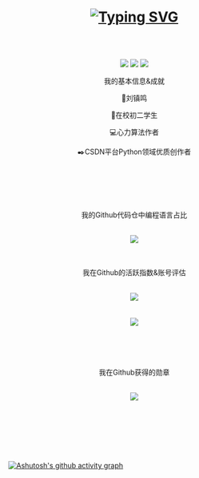 <!--  height="137px"  -->
<h1 align="center">
  <a href="https://git.io/typing-svg"><img src="https://readme-typing-svg.demolab.com?font=Fira+Code&pause=1000&center=true&width=435&lines=Hello+World!;祝您今天访问愉快！" alt="Typing SVG" /></a>
</h1>
<br><br>
<div align="center">
<p>
<img src="https://img.shields.io/static/v1?label=Program&message=Python&color=blue"/>
<a href="https://blog.csdn.net/weixin_41102528"><img src="https://img.shields.io/static/v1?label=Blog&message=CSDN&color=red"/></a>
<img src="https://visitor-badge.glitch.me/badge?page_id=https://github.com/Mr-liuzhenming" />
</p>
</div>
<div align="center">
  <p>我的基本信息&成就</p>
  <p>👦刘镇鸣</p>
  <p>🏫在校初二学生</p>
  <p>💻心力算法作者</p>
  <p>✒️CSDN平台Python领域优质创作者</p>
  <br><h1></h1><br>
  <p>我的Github代码仓中编程语言占比</p>
  <br>
  <img  src="https://github-readme-stats.vercel.app/api/top-langs/?username=Mr-liuzhenming&theme=dark" />
</div>
<br><br>
<div align="center">
  <p>我在Github的活跃指数&账号评估</p>
  <br>
  <img  src="https://github-readme-streak-stats.herokuapp.com/?user=Mr-liuzhenming&theme=dark" /><br><br><br>
  <img src="https://github-readme-stats.vercel.app/api?username=Mr-liuzhenming&theme=dark" />
</div>
<br><br>
<div align="center">
    
</div>
<br><br>
<div align="center">
  <p>我在Github获得的勋章</p>
  <br>
  <img  src="https://github-profile-trophy.vercel.app/?username=Mr-liuzhenming&theme=darkhub" />
</div>
<br><br>
<h1></h1>
<br><br>

[![Ashutosh's github activity graph](https://github-readme-activity-graph.cyclic.app/graph?username=Mr-liuzhenming&theme=github-compact)](https://github.com/ashutosh00710/github-readme-activity-graph)
